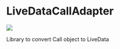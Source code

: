 # LiveDataCallAdapter
[![](https://jitpack.io/v/junaid-umar/LiveDataCallAdapter.svg)](https://jitpack.io/#junaid-umar/LiveDataCallAdapter)

Library to convert Call object to LiveData
